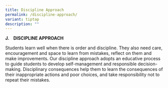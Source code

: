 ```yaml
---
title: Discipline Approach
permalink: /discipline-approach/
variant: tiptap
description: ""
---
```

<p><strong>J.&nbsp;&nbsp;&nbsp; DISCIPLINE APPROACH</strong>
</p>
<p>Students learn well when there is order and discipline. They also need
care, encouragement and space to learn from mistakes, reflect on them and
make improvements. Our discipline approach adopts an educative process
to guide students to develop self-management and responsible decision-making.
Disciplinary consequences help them to learn the consequences of their
inappropriate actions and poor choices, and take responsibility not to
repeat their mistakes.</p>